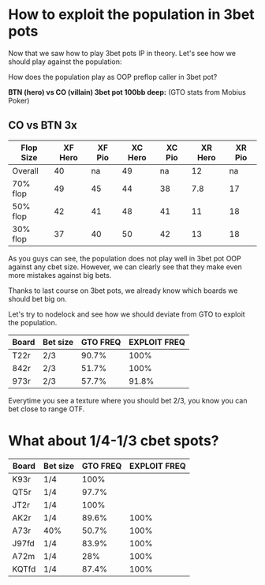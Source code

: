 
# How to exploit the population in 3bet pots

Now that we saw how to play 3bet pots IP in theory. Let's see how we should play against the population:

How does the population play as OOP preflop caller in 3bet pot?

**BTN (hero) vs CO (villain) 3bet pot 100bb deep:** (GTO stats from Mobius Poker)

## CO vs BTN 3x

| Flop Size | XF Hero | XF Pio | XC Hero | XC Pio | XR Hero | XR Pio |
| --------- | ------- | ------ | ------- | ------ | ------- | ------ |
| Overall   | 40      | na     | 49      | na     | 12      | na     |
| 70% flop  | 49      | 45     | 44      | 38     | 7.8     | 17     |
| 50% flop  | 42      | 41     | 48      | 41     | 11      | 18     |
| 30% flop  | 37      | 40     | 50      | 42     | 13      | 18     |

As you guys can see, the population does not play well in 3bet pot OOP against any cbet size. However, we can clearly see that they make even more mistakes against big bets.

Thanks to last course on 3bet pots, we already know which boards we should bet big on.

Let's try to nodelock and see how we should deviate from GTO to exploit the population.

|Board|Bet size|GTO FREQ|EXPLOIT FREQ|
|---|---|---|---|
|T22r|2/3|90.7%|100%|
|842r|2/3|51.7%|100%|
|973r|2/3|57.7%|91.8%|

Everytime you see a texture where you should bet 2/3, you know you can bet close to range OTF.

# What about 1/4-1/3 cbet spots?

|Board|Bet size|GTO FREQ|EXPLOIT FREQ|
|---|---|---|---|
|K93r|1/4|100%||
|QT5r|1/4|97.7%||
|JT2r|1/4|100%||
|AK2r|1/4|89.6%|100%|
|A73r|40%|50.7%|100%|
|J97fd|1/4|83.9%|100%|
|A72m|1/4|28%|100%|
|KQTfd|1/4|87.4%|100%|